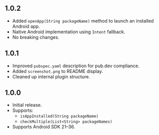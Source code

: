 ## 1.0.2

- Added `openApp(String packageName)` method to launch an installed Android app.
- Native Android implementation using `Intent` fallback.
- No breaking changes.

## 1.0.1

- Improved `pubspec.yaml` description for pub.dev compliance.
- Added `screenshot.png` to README display.
- Cleaned up internal plugin structure.

## 1.0.0

- Initial release.
- Supports:
    - `isAppInstalled(String packageName)`
    - `checkMultiple(List<String> packageNames)`
- Supports Android SDK 21–36.
